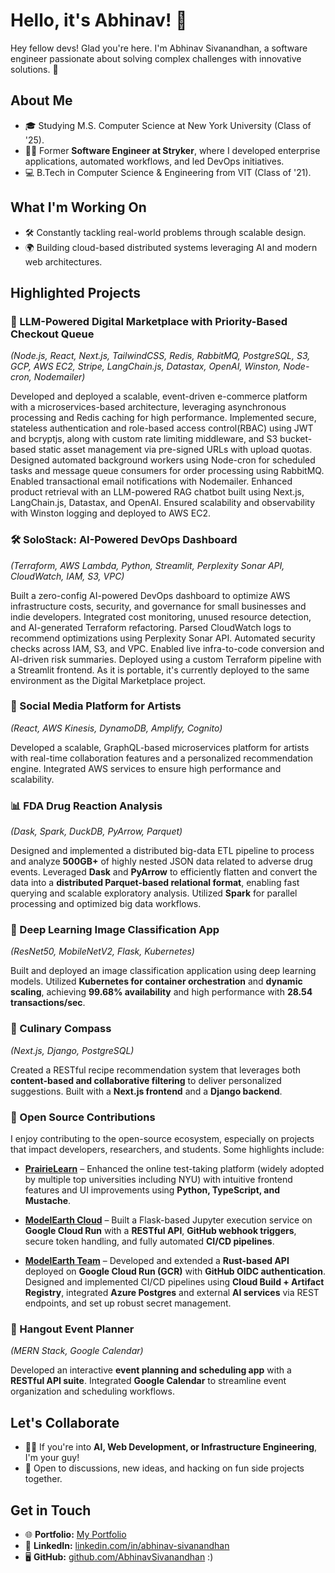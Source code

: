 # Hello, it's Abhinav! 👋

Hey fellow devs! Glad you're here. I'm Abhinav Sivanandhan, a software engineer passionate about solving complex challenges with innovative solutions. 🚀

## About Me

- 🎓 Studying M.S. Computer Science at New York University (Class of '25).  
- 🧑‍💻 Former **Software Engineer at Stryker**, where I developed enterprise applications, automated workflows, and led DevOps initiatives.  
- 💻 B.Tech in Computer Science & Engineering from VIT (Class of '21).  

## What I'm Working On

- 🛠️ Constantly tackling real-world problems through scalable design.  
- 🌍 Building cloud-based distributed systems leveraging AI and modern web architectures.  

## Highlighted Projects

### 🛒 LLM-Powered Digital Marketplace with Priority-Based Checkout Queue  
*(Node.js, React, Next.js, TailwindCSS, Redis, RabbitMQ, PostgreSQL, S3, GCP, AWS EC2, Stripe, LangChain.js, Datastax, OpenAI, Winston, Node-cron, Nodemailer)*  

Developed and deployed a scalable, event-driven e-commerce platform with a microservices-based architecture, leveraging asynchronous processing and Redis caching for high performance. Implemented secure, stateless authentication and role-based access control(RBAC) using JWT and bcryptjs, along with custom rate limiting middleware, and S3 bucket-based static asset management via pre-signed URLs with upload quotas. Designed automated background workers using Node-cron for scheduled tasks and message queue consumers for order processing using RabbitMQ. Enabled transactional email notifications with Nodemailer. Enhanced product retrieval with an LLM-powered RAG chatbot built using Next.js, LangChain.js, Datastax, and OpenAI. Ensured scalability and observability with Winston logging and deployed to AWS EC2.

### 🛠️ SoloStack: AI-Powered DevOps Dashboard  
*(Terraform, AWS Lambda, Python, Streamlit, Perplexity Sonar API, CloudWatch, IAM, S3, VPC)*  

Built a zero-config AI-powered DevOps dashboard to optimize AWS infrastructure costs, security, and governance for small businesses and indie developers. Integrated cost monitoring, unused resource detection, and AI-generated Terraform refactoring. Parsed CloudWatch logs to recommend optimizations using Perplexity Sonar API. Automated security checks across IAM, S3, and VPC. Enabled live infra-to-code conversion and AI-driven risk summaries. Deployed using a custom Terraform pipeline with a Streamlit frontend. As it is portable, it's currently deployed to the same environment as the Digital Marketplace project.

### 🎨 Social Media Platform for Artists  
*(React, AWS Kinesis, DynamoDB, Amplify, Cognito)*  

Developed a scalable, GraphQL-based microservices platform for artists with real-time collaboration features and a personalized recommendation engine. Integrated AWS services to ensure high performance and scalability.  

### 📊 FDA Drug Reaction Analysis  
*(Dask, Spark, DuckDB, PyArrow, Parquet)*  

Designed and implemented a distributed big-data ETL pipeline to process and analyze **500GB+** of highly nested JSON data related to adverse drug events. Leveraged **Dask** and **PyArrow** to efficiently flatten and convert the data into a **distributed Parquet-based relational format**, enabling fast querying and scalable exploratory analysis. Utilized **Spark** for parallel processing and optimized big data workflows.  

### 📸 Deep Learning Image Classification App  
*(ResNet50, MobileNetV2, Flask, Kubernetes)*  

Built and deployed an image classification application using deep learning models. Utilized **Kubernetes for container orchestration** and **dynamic scaling**, achieving **99.68% availability** and high performance with **28.54 transactions/sec**.  

### 🍕 Culinary Compass  
*(Next.js, Django, PostgreSQL)*  

Created a RESTful recipe recommendation system that leverages both **content-based and collaborative filtering** to deliver personalized suggestions. Built with a **Next.js frontend** and a **Django backend**.  

### 🌱 Open Source Contributions  

I enjoy contributing to the open-source ecosystem, especially on projects that impact developers, researchers, and students. Some highlights include:  

- **[PrairieLearn](https://github.com/PrairieLearn/PrairieLearn)** – Enhanced the online test-taking platform (widely adopted by multiple top universities including NYU) with intuitive frontend features and UI improvements using **Python, TypeScript, and Mustache**.  

- **[ModelEarth Cloud](https://github.com/ModelEarth/cloud)** – Built a Flask-based Jupyter execution service on **Google Cloud Run** with a **RESTful API**, **GitHub webhook triggers**, secure token handling, and fully automated **CI/CD pipelines**.  

- **[ModelEarth Team](https://github.com/ModelEarth/team)** – Developed and extended a **Rust-based API** deployed on **Google Cloud Run (GCR)** with **GitHub OIDC authentication**. Designed and implemented CI/CD pipelines using **Cloud Build + Artifact Registry**, integrated **Azure Postgres** and external **AI services** via REST endpoints, and set up robust secret management.  

### 🤝 Hangout Event Planner  
*(MERN Stack, Google Calendar)*  

Developed an interactive **event planning and scheduling app** with a **RESTful API suite**. Integrated **Google Calendar** to streamline event organization and scheduling workflows.  

## Let's Collaborate

- 👯‍♂️ If you're into **AI, Web Development, or Infrastructure Engineering**, I'm your guy!  
- 🤝 Open to discussions, new ideas, and hacking on fun side projects together.  

## Get in Touch

- 🌐 **Portfolio:** [My Portfolio](https://abhinavsivanandhan-portfolio.onrender.com/)  
- 💼 **LinkedIn:** [linkedin.com/in/abhinav-sivanandhan](https://www.linkedin.com/in/abhinav-sivanandhan/)  
- 🖥️ **GitHub:** [github.com/AbhinavSivanandhan](https://github.com/AbhinavSivanandhan) :)
